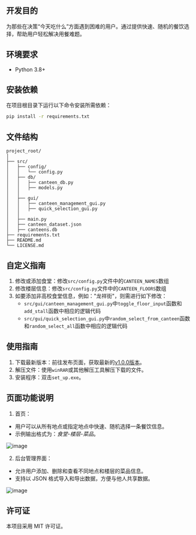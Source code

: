 ## 开发目的
为那些在决策“今天吃什么”方面遇到困难的用户。通过提供快速、随机的餐饮选择，帮助用户轻松解决用餐难题。

## 环境要求
- Python 3.8+

## 安装依赖
在项目根目录下运行以下命令安装所需依赖：
```sh
pip install -r requirements.txt
```
## 文件结构
```ssh
project_root/
│
├── src/
│   ├── config/
│   │   └── config.py
│   ├── db/
│   │   ├── canteen_db.py
│   │   ├── models.py
│   │   
│   ├── gui/
│   │   ├── canteen_management_gui.py
│   │   ├── quick_selection_gui.py
│   │   
│   ├── main.py
│   ├── canteen_dataset.json
│   ├── canteens.db
├── requirements.txt
├── README.md
└── LICENSE.md
```
## 自定义指南
1. 修改或添加食堂：修改`src/config.py`文件中的`CANTEEN_NAMES`数组
2. 修改楼层信息：修改`src/config.py`文件中的`CANTEEN_FLOORS`数组
3. 如要添加非高校食堂信息，例如："龙祥街"，则需进行如下修改：
   - `src/gui/canteen_management_gui.py`中`toggle_floor_input`函数和`add_stall`函数中相应的逻辑代码
   - `src/gui/quick_selection_gui.py`中`random_select_from_canteen`函数和`random_select_all`函数中相应的逻辑代码

## 使用指南
1. 下载最新版本：前往发布页面，获取最新的[v1.0.0版本](https://github.com/Harryleft/today-eat-what/releases/tag/1.0.0)。
2. 解压文件：使用`winRAR`或其他解压工具解压下载的文件。
3. 安装程序：双击`set_up.exe`。


## 页面功能说明
1. 首页：
- 用户可以从所有地点或指定地点中快速、随机选择一条餐饮信息。
- 示例输出格式为：_食堂-楼层-菜品_。

![image](https://github.com/user-attachments/assets/f2c3d673-567a-4689-8e5d-4fd02ef39320)

2. 后台管理界面：
- 允许用户添加、删除和查看不同地点和楼层的菜品信息。
- 支持以 JSON 格式导入和导出数据，方便与他人共享数据。

![image](https://github.com/user-attachments/assets/6ae01085-5752-4475-8357-9feef4406a93)

## 许可证
本项目采用 MIT 许可证。

  
